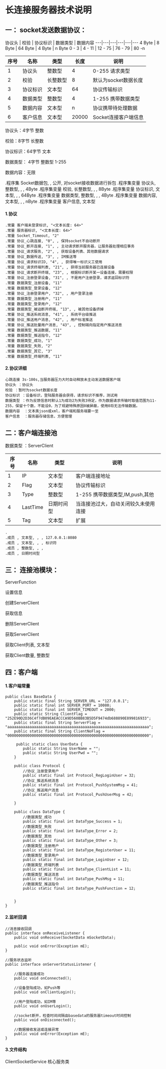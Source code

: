 # 长连接服务器技术说明
## 一： socket发送数据协议：

协议头 | 校验 | 协议标识 | 数据类型 | 数据内容
---|---|---|---|---|---
4 Byte | 8 Byte | 64 Byte | 4 Byte | n Byte
 0 - 3 | 4 - 11 | 12 - 75 | 76 - 79 | 80 -n
   
 
  
 
序号 | 名称 | 类型 | 长度 | 说明
---|---|---|---|---
1 | 协议头 | 整数型 | 4 | 0-255 请求类型
2 | 校验 | 长整数型 | 8 | 默认为socket数据长度
3 | 协议标识 | 文本型 | 64 | 协议传输标识
4 | 数据类型 | 整数型 | 4 | 1-255 携带数据类型
5 | 数据内容 | 文本型 | n | 协议携带待处理数据
6 | 客户信息 | 文本型 | 20000 | Socket连接客户端信息
 
协议头：4字节    整数

校验：8字节    长整数

协议标识：64字节  文本

数据类型：   4字节  整数型 1-255

数据内容：无限
 


.程序集 Socket数据包, , 公开, 对socket接收数据进行拆包
.程序集变量 协议头, 整数型, , , 4Byte
.程序集变量 校验, 长整数型, , , 8Byte
.程序集变量 协议标识, 文本型, , , 64Byte
.程序集变量 数据类型, 整数型, , , 4Byte
.程序集变量 数据内容, 文本型, , , nByte
.程序集变量 客户信息, 文本型

 
 
####   1.协议
 
 
    
    .常量 客户端未登录标识, "<文本长度: 64>"
    .常量 服务器标识, "<文本长度: 64>"
    .常量 Socket_Timeout, "2"
    .常量 协议_心跳连接, "0", , 保持socket不自动断开
    .常量 协议_断开连接, "1", , 主动请求断开服务器，让服务器处理相应事务
    .常量 协议_请求服务, "2", , 获取设备列表、其他数据请求
    .常量 协议_数据传送, "3", , IM推送等
    .常量 协议_请求标识ID, "4", , 获得唯一标识义工使用
    .常量 协议_请求终端列表, "21", , 获得当前服务器已连接设备
    .常量 协议_请求断开终端, "23", , 根据标识断开某一设备连接，需要权限
    .常量 协议_注册登录设备, "31", , 不是用户注册登录，请求返回标识符
    .常量 数据类型_注册设备, "11"
    .常量 数据类型_登录设备, "12"
    .常量 协议_注册登录用户, "32", , 用户登录注册
    .常量 数据类型_注册用户, "11"
    .常量 数据类型_登录用户, "12"
    .常量 数据类型_被迫断开终端, "13", , 被其他设备挤掉
    .常量 协议_推送系统消息, "41", , 系统平台级推送
    .常量 协议_推送用户消息, "42", , 用户标准推送
    .常量 协议_推送批量用户消息, "43", , 控制端向指定用户推送消息
    .常量 数据类型_推送数据, "11"
    .常量 数据类型_推送指令, "12"
    .常量 数据类型_成功, "1"
    .常量 数据类型_失败, "2"
    .常量 数据类型_其它, "3"
    .常量 数据类型_终端列表, "11"





#### 2.协议详细


```
心跳连接 3s-100s,当服务器压力大时自动释放未主动发送数据客户端
协议头 ：协议头
校验 ：暂时为socket数据长度
协议标识 ：设备标识，登陆服务器会获得，请求标识不推荐，测试用
数据类型 ：作为反馈信息时默认1为成功2为失败3待定，作为数据请求传输时取值范围为11-255，保留十个数，不能设0，为了规避特殊原因0被屏蔽，使用0将无法传输数据。
数据内容  ：文本类json或xml，客户端和服务端要一至
客户信息  ：服务器存储信息，方便管理
```



## 二：客户端连接池
数据类型 ：ServerClient
 
序号 | 名称 | 类型 | 说明
---|---|---|---
1 | IP | 文本型 |客户端连接地址
2 | Flag | 文本型 | 协议传输标识
3 | Type | 整数型 | 1-255 携带数据类型,IM,push,其他
4 | LastTime | 日期时间型 | 当连接池过大，自动关闭较久未使用连接
5 | Tag | 文本型 | 扩展

    .   
    .成员 , 文本型, , , 127.0.0.1:8080
    .成员 , 文本型, , , 标识符
    .成员 , 整数型, , , 
    .成员 , 日期时间型   













## 三： 连接池模块：

 
ServerFunction
    
设置信息

创建ServerClient

获取信息

删除ServerClient

获取ServerClient

获取Client列表, 文本型 

获取Client数量, 整数型


 
## 四：客户端
#### 1.客户端常量 

    public class BaseData {
        public static final String SERVER_URL = "127.0.0.1";
        public static final int SERVER_PORT = 10080;
        public static final int SERVER_TIMEOUT = 2000;
        public static String ClientFlag = "252E90D2D36C4f7dB09EAEACCCA9D560BB83B5D5F9474db688890E899816933";
        public static final String ServerFlag = "aaaaaaaaaaaaaaaaaaaaaaaaaaaaaaaaaaaaaaaaaaaaaaaaaaaaaaaaaaaaaaaa";
        public static final String ClientNoFlag = "0000000000000000000000000000000000000000000000000000000000000000";
    
         public static class UserData {
            public static String UserName = "";
            public static String UserPwd = "";
        }
    
        public class Protocol {
            //协议_注册登录用户
            public static final int Protocol_RegLoginUser = 32;
            //协议_推送系统消息
            public static final int Protocol_PushSystemMsg = 41;
            //协议_推送用户消息
            public static final int Protocol_PushUserMsg = 42;
    
        }
    
        public class DataType {
            //数据类型_成功
            public static final int DataType_Success = 1;
            //数据类型_失败
            public static final int DataType_Error = 2;
            //数据类型_其他
            public static final int DataType_Other = 3;
            //数据类型_注册用户
            public static final int DataType_RegisterUser = 11;
            //数据类型_登录用户
            public static final int DataType_LoginUser = 12;
            //数据类型_终端列表
            public static final int DataType_ClientList = 11;
            //数据类型_推送消息
            public static final int DataType_PushMsg = 11;
            //数据类型_推送指令
            public static final int DataType_PushFunction = 12;
    
    
        }
    }
    
#### 2.监听回调
    //消息接收回调
    public interface onReceiveListener {
        public void onReceive(SocketData mSocketData);

        public void onError(Exception mE);
    }
    
    //服务状态监听
    public interface onServerStatusListener {
    
        //服务器连接成功
        public void onConnected();
        
        //设备登陆成功，如Push等
        public void onClientLogin();
        
        //用户登陆成功，如IM等
        public void onUserLogin();
        
        //socket断开，检查时间间隔由basedata的服务器timeout时间控制
        public void onDisconected();
        
        //数据接收发送或连接异常
        public void onError(Exception mE);
    }
    
#### 3.文件结构
ClientSocketService  核心服务类
